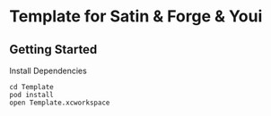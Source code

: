 # Template for Satin & Forge & Youi

## Getting Started

Install Dependencies

```
cd Template
pod install
open Template.xcworkspace
```

